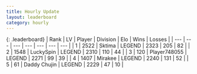 ```yaml
---
title: Hourly Update
layout: leaderboard
category: hourly
---
```


{: .leaderboard}
| Rank | LV | Player | Division | Elo | Wins | Losses |
| --- | --- | --- | --- | --- | --- | --- |
| <span data-change="0">1</span> | 2522 | <span title="ID: 353063">Sktima</span> | LEGEND | <span data-change="0">2323</span> | <span data-change="0">205</span> | <span data-change="0">82</span> |
| <span data-change="0">2</span> | 1548 | <span title="ID: 498412">LuckySpin</span> | LEGEND | <span data-change="5">2310</span> | <span data-change="1">110</span> | <span data-change="0">44</span> |
| <span data-change="0">3</span> | 120 | <span title="ID: 748055">Player748055</span> | LEGEND | <span data-change="0">2271</span> | <span data-change="0">99</span> | <span data-change="0">39</span> |
| <span data-change="0">4</span> | 1407 | <span title="ID: 416373">Mirakee</span> | LEGEND | <span data-change="0">2240</span> | <span data-change="0">131</span> | <span data-change="0">52</span> |
| <span data-change="0">5</span> | 61 | <span title="ID: 751853">Daddy Chujin</span> | LEGEND | <span data-change="0">2229</span> | <span data-change="0">47</span> | <span data-change="0">10</span> |